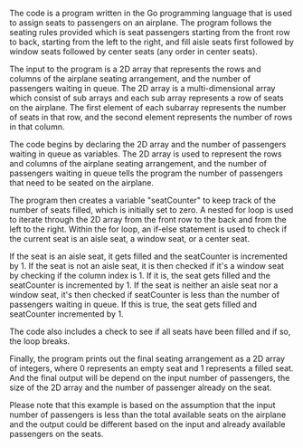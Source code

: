 The code is a program written in the Go programming language that is used to assign seats to passengers on an airplane. The program follows the seating rules provided which is seat passengers starting from the front row to back, starting from the left to the right, and fill aisle seats first followed by window seats followed by center seats (any order in center seats).

The input to the program is a 2D array that represents the rows and columns of the airplane seating arrangement, and the number of passengers waiting in queue. The 2D array is a multi-dimensional array which consist of sub arrays and each sub array represents a row of seats on the airplane. The first element of each subarray represents the number of seats in that row, and the second element represents the number of rows in that column.

The code begins by declaring the 2D array and the number of passengers waiting in queue as variables. The 2D array is used to represent the rows and columns of the airplane seating arrangement, and the number of passengers waiting in queue tells the program the number of passengers that need to be seated on the airplane.

The program then creates a variable "seatCounter" to keep track of the number of seats filled, which is initially set to zero. A nested for loop is used to iterate through the 2D array from the front row to the back and from the left to the right. Within the for loop, an if-else statement is used to check if the current seat is an aisle seat, a window seat, or a center seat.

If the seat is an aisle seat, it gets filled and the seatCounter is incremented by 1. If the seat is not an aisle seat, it is then checked if it's a window seat by checking if the column index is 1. If it is, the seat gets filled and the seatCounter is incremented by 1. If the seat is neither an aisle seat nor a window seat, it's then checked if seatCounter is less than the number of passengers waiting in queue. If this is true, the seat gets filled and seatCounter incremented by 1.

The code also includes a check to see if all seats have been filled and if so, the loop breaks.

Finally, the program prints out the final seating arrangement as a 2D array of integers, where 0 represents an empty seat and 1 represents a filled seat. And the final output will be depend on the input number of passengers, the size of the 2D array and the number of passenger already on the seat.

Please note that this example is based on the assumption that the input number of passengers is less than the total available seats on the airplane and the output could be different based on the input and already available passengers on the seats.
